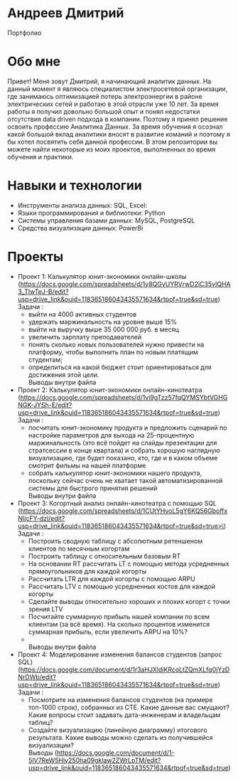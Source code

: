 # Андреев Дмитрий 
Портфолио
# Обо мне
Привет! Меня зовут Дмитрий, я начинающий аналитик данных. На данный момент я являюсь специалистом электросетевой организации, где занимаюсь оптимизацией потерь электроэнергии в районе электрических сетей и работаю в этой отрасли уже 10 лет. За время работы я получил довольно большой опыт и понял недостатки отсутствия data driven подхода в компании. Поэтому я принял решение освоить профессию Аналитика Данных. За время обучения я осознал какой большой вклад аналитики вносят в развитие команий и поэтому я бы хотел посвятить себя данной профессии. В этом репозитории вы можете найти некоторые из моих проектов, выполненных во время обучения и практики.
# Навыки и технологии
- Инструменты анализа данных: SQL, Excel:
- Языки программирования и библиотеки: Python
- Системы управления базами данных: MySQL, PostgreSQL
- Средства визуализации данных: PowerBi
# Проекты
- Проект 1: Калькулятор юнит-экономики онлайн-школы
  \(<https://docs.google.com/spreadsheets/d/1y8QGvUYRVrwD2iC35vIQHA3_TlwTeJ-B/edit?usp=drive_link&ouid=118365186043435571634&rtpof=true&sd=true>\)
<br />Задачи :
    - выйти на 4000 активных студентов
    - удержать маржинальность на уровне выше 15%
    - выйти на выручку выше 35 000 000 руб. в месяц
    - увеличить зарплату преподавателей
    - понять сколько новых пользователей нужно привести на платформу, чтобы выполнить план по новым платящим студентам;
    - определиться на какой бюджет стоит ориентироваться для достижения этой цели.
<br /> Выводы внутри файла
- Проект 2: Калькулятор юнит-экономики онлайн-кинотеатра
 \(<https://docs.google.com/spreadsheets/d/1vi9gTzz57fqQYMSYbtVGHGNGK-JYSh-E/edit?usp=drive_link&ouid=118365186043435571634&rtpof=true&sd=true>\)
<br />Задачи :
    - посчитать юнит-экономику продукта и предложить сценарий по настройке параметров для выхода на 25-процентную маржинальность (это всё пойдет на слайды презентации для стратсессии в конце квартала) и собрать хорошую наглядную визуализацию, где будет показано, кто, где и в каком объеме смотрит фильмы на нашей платформе
    - собрать калькулятор юнит-экономики нашего продукта, поскольку сейчас очень не хватает такой автоматизированной системы для быстрого принятия решений
<br /> Выводы внутри файла
- Проект 3: Когортный анализ онлайн-кинотеатра с помощью SQL
 \(https://docs.google.com/spreadsheets/d/1CUtYHyoL5gY6KQ56GboffxNIjcFY-dzl/edit?usp=drive_link&ouid=118365186043435571634&rtpof=true&sd=true>\)
<br />Задачи :
    - Построить сводную таблицу с абсолютным ретеншеном клиентов по месячным когортам
    - Построить таблицу с относительным базовым RT
    - На основании RT рассчитать LT с помощью метода усредненных прямоугольников для каждой когорты
    - Рассчитать LTR для каждой когорты с помощью ARPU
    - Рассчитать LTV с помощью усредненных костов для каждой когорты
    - Сделайте выводы относительно хороших и плохих когорт с точки зрения LTV
    - Посчитайте суммарную прибыль нашей компании по всем клиентам (за всё время). На сколько процентов изменится суммарная прибыль, если увеличить ARPU на 10%?
    - <br /> Выводы внутри файла
- Проект 4: Моделирование изменения балансов студентов (запрос SQL)
 \(<https://docs.google.com/document/d/1r3aHJXldjKRcoLtZQmXLfq0jYzDNrDWb/edit?usp=drive_link&ouid=118365186043435571634&rtpof=true&sd=true>\)
<br />Задачи :
    - Посмотрите на изменения балансов студентов (на примере топ-1000 строк), собранных из CTE. Какие данные вас смущают? Какие вопросы стоит задавать дата-инженерам и владельцам таблиц?
    - Создайте визуализацию (линейную диаграмму) итогового результата. Какие выводы можно сделать из получившейся визуализации?
<br /> Выводы \(<https://docs.google.com/document/d/1-5lV7ReW5Hiy250ha09gklaw2ZWrLpTM/edit?usp=drive_link&ouid=118365186043435571634&rtpof=true&sd=true>\)

